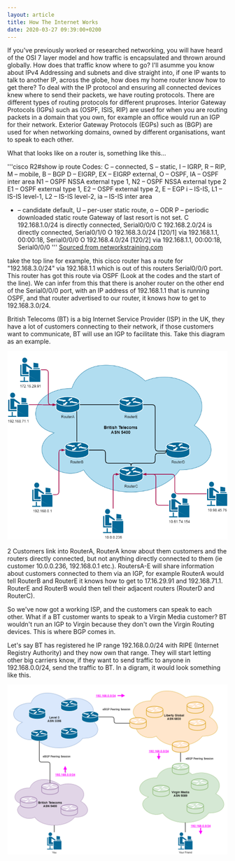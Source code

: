 ```yaml
---
layout: article
title: How The Internet Works
date: 2020-03-27 09:39:00+0200
---
```


If you've previously worked or researched networking, you will have heard of the OSI 7 layer model and how traffic is encapsulated and thrown around globally. How does that traffic know where to go? 
I'll asumme you know about IPv4 Addressing and subnets and dive straight into, if one IP wants to talk to another IP, across the globe, how does my home router know how to get there? 
To deal with the IP protocol and ensuring all connected devices knew where to send their packets, we have routing protocols. There are different types of routing protocols for different pruproses. Interior Gateway Protocols (IGPs) such as (OSPF, ISIS, RIP) are used for when you are routing packets in a domain that you own, for example an office would run an IGP for their network. Exterior Gateway Protocols (EGPs) such as (BGP) are used for when networking domains, owned by different organisations, want to speak to each other.

What that looks like on a router is, something like this...

'''cisco
R2#show ip route
Codes:
C – connected, S – static, I – IGRP, R – RIP, M – mobile, B – BGP
D – EIGRP, EX – EIGRP external, O – OSPF, IA – OSPF inter area
N1 – OSPF NSSA external type 1, N2 – OSPF NSSA external type 2
E1 – OSPF external type 1, E2 – OSPF external type 2, E – EGP
i – IS-IS, L1 – IS-IS level-1, L2 – IS-IS level-2, ia – IS-IS inter area
* – candidate default, U – per-user static route, o – ODR   P – periodic downloaded static route Gateway of last resort is not set.
C 192.168.1.0/24 is directly connected, Serial0/0/0
C 192.168.2.0/24 is directly connected, Serial0/1/0
O 192.168.3.0/24 [120/1] via 192.168.1.1, 00:00:18, Serial0/0/0
O 192.168.4.0/24 [120/2] via 192.168.1.1, 00:00:18, Serial0/0/0
'''
[Sourced from networkstraining.com](https://www.networkstraining.com/cisco-show-ip-route-command/)

take the top line for example, this cisco router has a route for "192.168.3.0/24" via 192.168.1.1 which is out of this routers Serial0/0/0 port. This router has got this route via OSPF (Look at the codes and the start of the line). We can infer from this that there is anoher router on the other end of the Serial0/0/0 port, with an IP address of 192.168.1.1 that is running OSPF, and that router advertised to our router, it knows how to get to 192.168.3.0/24.

British Telecoms (BT) is a big Internet Service Provider (ISP) in the UK, they have a lot of customers connecting to their network, if those customers want to communicate, BT will use an IGP to facilitate this. Take this diagram as an example.

![](../../../contents/images/2020/03/BT_IGP.png)

2 Customers link into RouterA, RouterA know about them customers and the routers directly connected, but not anything directly connected to them (ie customer 10.0.0.236, 192.168.0.1 etc.). RoutersA-E will share information about customers connected to them via an IGP, for example RouterA would tell RouterB and RouterE it knows how to get to 17.16.29.91 and 192.168.71.1. RouterE and RouterB would then tell their adjacent routers (RouterD and RouterC).

So we've now got a working ISP, and the customers can speak to each other. What if a BT customer wants to speak to a Virgin Media customer? BT wouldn't run an IGP to Virgin because they don't own the Virgin Routing devices. This is where BGP comes in.

Let's say BT has registered he IP range 192.168.0.0/24 with RIPE (Internet Registry Authority) and they now own that range. They will start letting other big carriers know, if they want to send traffic to anyone in 192.168.0.0/24, send the traffic to BT. In a digram, it would look something like this.

![](../../../contents/images/2020/03/BIG_BGp_Map.png)


